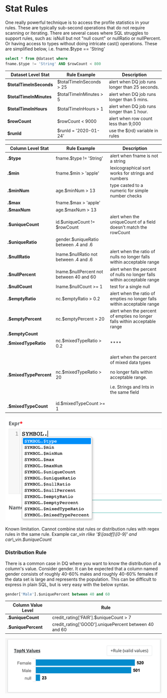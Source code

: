 # Stat Rules

One really powerful technique is to access the profile statistics in your rules. These are typically sub-second operations that do not require scanning or iterating. There are several cases where SQL struggles to support rules, such as: isNull but not "null count" or nullRatio or nullPercent. Or having access to types without doing intricate cast() operations. These are simplified below, i.e. fname.$type == 'String'

```sql
select * from @dataset where 
fname.$type != 'String' AND $rowCount < 800
```

| Dataset Level Stat      | Rule Example             | Description                                    |
| ----------------------- | ------------------------ | ---------------------------------------------- |
| **$totalTimeInSeconds** | $totalTimeInSeconds > 25 | alert when DQ job runs longer than 25 seconds. |
| **$totalTimeInMinutes** | $totalTimeInMinutes > 5  | alert when DQ job runs longer than 5 mins.     |
| **$totalTimeInHours**   | $totalTimeInHours > 1    | alert when DQ job runs longer than 1 hour.     |
| **$rowCount**           | $rowCount < 9000         | alert when row count less than 9,000           |
| **$runId**              | $runId = '2020-01-24'    | use the ${rd} variable in rules                |

| Column Level Stat      | Rule Example                             | Description                                                                                                                                    |
| ---------------------- | ---------------------------------------- | ---------------------------------------------------------------------------------------------------------------------------------------------- |
| **.$type**             | fname.$type != 'String'                  | alert when fname is not a string                                                                                                               |
| **.$min**              | fname.$min > 'apple'                     | lexicographical sort works for strings and numbers                                                                                             |
| **.$minNum**           | age.$minNum > 13                         | type casted to a numeric for simple number checks                                                                                              |
| **.$max**              | fname.$max > 'apple'                     |                                                                                                                                                |
| **.$maxNum**           | age.$maxNum > 13                         |                                                                                                                                                |
| .**$uniqueCount**      | id.$uniqueCount != $rowCount             | alert when the uniqueCount of a field doesn't match the rowCount                                                                               |
| **.$uniqueRatio**      | gender.$uniqueRatio between .4 and .6    |                                                                                                                                                |
| **.$nullRatio**        | lname.$nullRatio not between .4 and .6   | alert when the ratio of nulls no longer falls within acceptable range                                                                          |
| **.$nullPercent**      | lname.$nullPercent not between 40 and 60 | alert when the percent of nulls no longer falls within acceptable range                                                                        |
| **.$nullCount**        | lname.$nullCount >= 1                    | test for a single null                                                                                                                         |
| **.$emptyRatio**       | nc.$emptyRatio > 0.2                     | alert when the ratio of empties no longer falls within acceptable range                                                                        |
| **.$emptyPercent**     | nc.$emptyPercent > 20                    | alert when the percent of empties no longer falls within acceptable range                                                                      |
| **.$emptyCount**       |                                          |                                                                                                                                                |
| **.$mixedTypeRatio**   | nc.$mixedTypeRatio > 0.2                 | \*\*\*\*                                                                                                                                       |
| **.$mixedTypePercent** | nc.$mixedTypeRatio > 20                  | <p>alert when the percent of mixed data types</p><p>no longer falls within acceptable range.</p><p>i.e. Strings and Ints in the same field</p> |
| **.$mixedTypeCount**   | id.$mixedTypeCount >= 1                  |                                                                                                                                                |

![](../../../../.gitbook/assets/colStatRules.png)

Known limitation. Cannot combine stat rules or distribution rules with regex rules in the same rule. Example car\__vin rlike '$\[asdf]\[0-9]' and car\_vin.$uniqueCount_

### Distribution Rule

There is a common case in DQ where you want to know the distribution of a column's value. Consider gender. It can be expected that a column named gender consists of roughly 40-60% males and roughly 40-60% females if the data set is large and represents the population. This can be difficult to express in plain SQL, but is very easy with the below syntax.

```sql
gender['Male'].$uniquePercent between 40 and 60
```

| Column Value Level  | Rule                                                    |
| ------------------- | ------------------------------------------------------- |
| **.$uniqueCount**   | credit\_rating\['FAIR'].$uniqueCount > 7                |
| **.$uniquePercent** | credit\_rating\['GOOD'].uniquePercent between 40 and 60 |

![](<../../../../.gitbook/assets/Screen Shot 2021-05-10 at 2.24.51 PM.png>)

###
